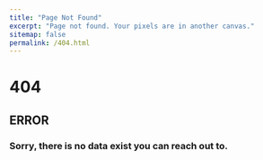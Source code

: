 ```yaml
---
title: "Page Not Found"
excerpt: "Page not found. Your pixels are in another canvas."
sitemap: false
permalink: /404.html
---
```


# 404
## ERROR
### Sorry, there is no data exist you can reach out to.
<!-- ![](https://img-16.ccm2.net/_SqzzXVDSG50FWb_UBrCl3XwV78=/440x/1685e17045e747a899925aa16189c7c6/ccm-encyclopedia/99776312_s.jpg) -->
